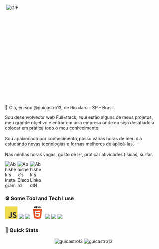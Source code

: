 <img align="right" alt="GIF" src="https://github.com/abhisheknaiidu/abhisheknaiidu/blob/master/code.gif?raw=true" width="500" height="320" />
👋 Olá, eu sou @guicastro13, de Rio claro - SP - Brasil.

<br>
 
  Sou desenvolvedor web Full-stack, aqui estão alguns de meus projetos, meu grande objetivo é entrar em uma empresa onde eu seja desafiado  a colocar em prática todo o meu conhecimento.
  <br/>
  <br/>
  Sou apaixonado por conhecimento, passo várias horas de meu dia estudando novas tecnologias e formas melhores de aplicá-las.
  <br/>
  <br/>
  Nas minhas horas vagas, gosto de ler, praticar atividades físicas, surfar.

<a href="https://www.instagram.com/guicastro013/">
  <img align="left" alt="Abhishek's Instagram" width="40px" src="https://raw.githubusercontent.com/hussainweb/hussainweb/main/icons/instagram.png" />
</a>
<a href="https://discord.gg/V8WZPYC">
  <img align="left" alt="Abhishek's Discord" width="40px" src="https://raw.githubusercontent.com/peterthehan/peterthehan/master/assets/discord.svg" />
</a>
<a href="https://www.linkedin.com/in/guicastro13/">
  <img align="left" alt="Abhishek's LinkedIN" width="40px" src="https://raw.githubusercontent.com/peterthehan/peterthehan/master/assets/linkedin.svg" />
</a>

<br/>
<br/>
<br/>
<br/>
<br/>

### ⚙️ Some Tool and Tech I use

<code><img height="40" src="https://raw.githubusercontent.com/github/explore/80688e429a7d4ef2fca1e82350fe8e3517d3494d/topics/javascript/javascript.png"></code>
<code><img height="40" src="https://avatars3.githubusercontent.com/u/9950313?s=200&v=4"></code>
  <code><img height="40" src="https://avatars1.githubusercontent.com/u/45120?s=200&v=4"></code>
<code><img height="40" src="https://raw.githubusercontent.com/github/explore/80688e429a7d4ef2fca1e82350fe8e3517d3494d/topics/html/html.png"></code>
<code><img height="40" src="https://avatars1.githubusercontent.com/u/1517864?s=200&v=4"></code>
<code><img height="40" src="https://avatars1.githubusercontent.com/u/2918581?s=200&v=4"></code>
<code><img height="40" src="https://avatars3.githubusercontent.com/u/18133?s=200&v=4"></code>

### 🚀 Quick Stats
<p align="center">  
 <img src="https://github-readme-stats.vercel.app/api?username=guicastro13&show_icons=true&theme=radical" alt="guicastro13"/> 
  <img src="https://github-readme-stats.vercel.app/api/top-langs/?username=guicastro13&layout=compact&theme=radical" alt="guicastro13"
</p>



<!---
guicastro13/guicastro13 is a ✨ special ✨ repository because its `README.md` (this file) appears on your GitHub profile.
You can click the Preview link to take a look at your changes.
--->

